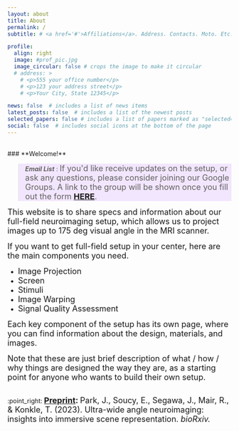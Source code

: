 ```yaml
---
layout: about
title: About
permalink: /
subtitle: # <a href='#'>Affiliations</a>. Address. Contacts. Moto. Etc.

profile:
  align: right
  image: #prof_pic.jpg
  image_circular: false # crops the image to make it circular
  # address: >
    # <p>555 your office number</p>
    # <p>123 your address street</p>
    # <p>Your City, State 12345</p>

news: false  # includes a list of news items
latest_posts: false  # includes a list of the newest posts
selected_papers: false # includes a list of papers marked as "selected={true}"
social: false  # includes social icons at the bottom of the page
---
```



<br>
### **Welcome!**

<blockquote style="background-color: #f2e6ff;">
<strong><em>Email List</em></strong> : 
<span style="font-size: 18px;">
If you'd like receive updates on the setup, or ask any questions, please consider joining our Google Groups. A link to the group will be shown once you fill out the form <a href = "https://forms.gle/mDy1PMJv11Trk1uW8"><strong>HERE</strong></a>.
</span>
</blockquote>
<!-- #F0F0F0 cce6ff f2e6ff -->


<!-- <br> -->
<span style="font-size: 18px;"> This website is to share specs and information about our full-field neuroimaging setup, which allows us to project images up to 175 deg visual angle in the MRI scanner. </span>
<!-- #### This website is to share specs and information about our full-field neuroimaging setup, which allows us to project images up to 175 deg visual angle in the MRI scanner.  -->

<!-- <br> -->
<span style="font-size: 18px;"> If you want to get full-field setup in your center, here are the main components you need. </span>
- <span style="font-size: 18px;"> Image Projection </span>
- <span style="font-size: 18px;"> Screen </span>
- <span style="font-size: 18px;"> Stimuli </span>
- <span style="font-size: 18px;"> Image Warping </span>
- <span style="font-size: 18px;"> Signal Quality Assessment </span>

<!-- <br> -->
<span style="font-size: 18px;"> Each key component of the setup has its own page, where you can find information about the design, materials, and images. </span>

<!-- <br>  -->
<span style="font-size: 18px;"> Note that these are just brief description of what / how / why things are designed the way they are, as a starting point for anyone who wants to build their own setup. </span>


<br>
:point_right: 
<span style="font-size: 18px;"><strong><a href = "https://www.biorxiv.org/content/10.1101/2023.05.14.540275v2">Preprint</a>: </strong> Park, J., Soucy, E., Segawa, J., Mair, R., & Konkle, T. (2023). Ultra-wide angle neuroimaging: insights into immersive scene representation. <em>bioRxiv.</em>
</span>
 
